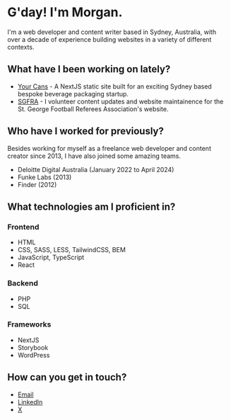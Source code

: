 ﻿# G'day! I'm Morgan.

I'm a web developer and content writer based in Sydney, Australia, with over a decade of experience building websites in a variety of different contexts.

## What have I been working on lately?

* [Your Cans](https://yourcans.com.au) - A NextJS static site built for an exciting Sydney based bespoke beverage packaging startup.
* [SGFRA](https://saintsref.org.au) - I volunteer content updates and website maintainence for the St. George Football Referees Association's website.

## Who have I worked for previously?

Besides working for myself as a freelance web developer and content creator since 2013, I have also joined some amazing teams.

* Deloitte Digital Australia (January 2022 to April 2024)
* Funke Labs (2013)
* Finder (2012)

## What technologies am I proficient in?

### Frontend
* HTML
* CSS, SASS, LESS, TailwindCSS, BEM 
* JavaScript, TypeScript
* React

### Backend
* PHP
* SQL

### Frameworks
* NextJS
* Storybook
* WordPress


## How can you get in touch?

* [Email](mailto:morgandival@gmail.com)
* [LinkedIn](https://www.linkedin.com/in/morgandival)
* [X](https://x.com/morgandival)

